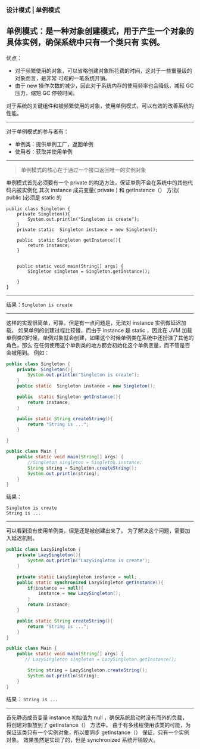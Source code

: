 ### 设计模式 | 单例模式

单例模式：是一种对象创建模式，用于产生一个对象的具体实例，确保系统中只有一个类只有
实例。
---

优点：
* 对于频繁使用的对象，可以省略创建对象所花费的时间，这对于一些重量级的对象而言，是非常
可观的一笔系统开销。
* 由于 new 操作次数的减少，因此对于系统内存的使用频率也会降低，减轻 GC 压力，缩短
GC 停顿时间。

对于系统的关键组件和被频繁使用的对象，使用单例模式，可以有效的改善系统的性能。

---

对于单例模式的参与者有：
* 单例类：提供单例工厂，返回单例
* 使用者：获取并使用单例

---

> 单例模式的核心在于通过一个接口返回唯一的实例对象

单例模式首先必须要有一个 private 的构造方法，保证单例不会在系统中的其他代码内被实例化
其次 instance 成员变量( private ) 和 getInstance（） 方法( public )必须是 static 的

```
public class Singleton {
    private Singleton(){
        System.out.println("Singleton is create");
    }
    private static  Singleton instance = new Singleton();

    public  static Singleton getInstance(){
        return instance;
    }


    public static void main(String[] args) {
        Singleton singleton = Singleton.getInstance();
        
    }
}

```

---
结果：`Singleton is create`

---

这样的实现很简单，可靠。但是有一点问题是，无法对 instance 实例做延迟加载。
如果单例的创建过程比较慢，而由于 instance 是 static ，因此在 JVM 加载
单例类的时候，单例对象就会创建，如果这个时候单例类在系统中还扮演了其他的角色，那么
在任何使用这个单例类的地方都会初始化这个单例变量，而不管是否会被用到。
例如：
```java
public class Singleton {
    private  Singleton(){
        System.out.println("Singleton is create");
    }
    public static  Singleton instance = new Singleton();

    public  static Singleton getInstance(){
        return instance;
    }

    public static String createString(){
        return "String is ...";
    }

}

public class Main {
    public static void main(String[] args) {
        //Singleton singleton = Singleton.instance;
        String string = Singleton.createString();
        System.out.println(string);
    }
}

```
结果：
```
Singleton is create
String is ...
```
    
---
可以看到没有使用单例类，但是还是被创建出来了。
为了解决这个问题，需要加入延迟机制。

```java
public class LazySingleton {
    private LazySingleton(){
        System.out.println("LazySingleton is create");
    }

    private static LazySingleton instance = null;
    public static synchronized LazySingleton getInstance(){
        if(instance == null){
            instance = new LazySingleton();
        }
        return instance;
    }

    public static String createString(){
        return "String is ...";
    }
}

public class Main {
    public static void main(String[] args) {
       // LazySingleton singleton = LazySingleton.getInstance();

        String string = LazySingleton.createString();
        System.out.println(string);
    }
}


```

结果： `String is ...`

---

首先静态成员变量 instance 初始值为 null ，确保系统启动时没有而外的负载，
将创建对象放到了 getInstance（） 方法中。
由于有多线程使用该类的可能，为保证该类只有一个实例对象，所以要同步 getInstance（）
保证，只有一个实例对象。
效果虽然是实现了的，但是 synchronized 系统开销较大。




